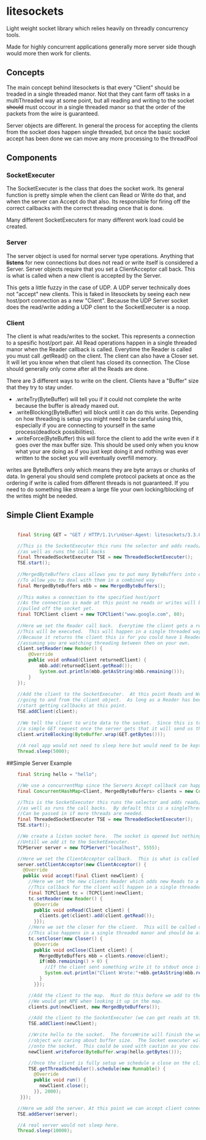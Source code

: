
# litesockets
Light weight socket library which relies heavily on threadly concurrency tools.

Made for highly concurrent applications generally more server side though would more then work for clients.

## Concepts

The main concept behind litesockets is that every "Client" should be treaded in a single threaded manor.  Not that they cant farm off tasks in a multiThreaded way at some point, but all reading and writing to the socket ~~should~~ must occour in a single threaded manor so that the order of the packets from the wire is guaranteed.

Server objects are different.  In general the process for accepting the clients from the socket does happen single threaded, but once the basic socket accept has been done we can move any more processing to the threadPool

## Components

### SocketExecuter

The SocketExecuter is the class that does the socket work.  Its general function is pretty simple when the client can Read or Write do that, and when the server can Accept do that also.  Its responsible for firing off the correct callbacks with the correct threading once that is done.

Many different SocketExecuters for many different work load could be created.

### Server

The server object is used for normal server type operations.  Anything that **listens** for new connections but does not read or write itself is considered a Server.  Server objects require that you set a ClientAcceptor call back.  This is what is called when a new client is accepted by the Server.

This gets a little fuzzy in the case of UDP.  A UDP server technically does not "accept" new clients.  This is faked in litesockets by seeing each new host/port connection as a new "Client".  Because the UDP Server socket does the read/write adding a UDP client to the SocketExecuter is a noop.

### Client

The client is what reads/writes to the socket.  This represents a connection to a spesific host/port pair.
All Read operations happen in a single threaded manor when the Reader callback is called.  Everytime the Reader is called you must call .getRead() on the client.  The client can also have a Closer set.  It will let you know when that client has closed its connection.  The Close should generally only come after all the Reads are done. 

There are 3 different ways to write on the client.  Clients have a "Buffer" size that they try to stay under.  

-  .writeTry(ByteBuffer) will tell you if it could not complete the write because the buffer is already maxed out.  
-  .writeBlocking(ByteBuffer) will block until it can do this write.  Depending on how threading is setup you might need to be careful using this, especially if you are connecting to yourself in the same process(deadlock possibilities).
-  .writeForce(ByteBuffer) this will force the client to add the write even if it goes over the max buffer size.  This should be used only when you know what your are doing as if you just kept doing it and nothing was ever written to the socket you will eventually overfill memory.

writes are ByteBuffers only which means they are byte arrays or chunks of data.  In general you should send complete protocol packets at once as the ordering if write is called from different threads is not guaranteed.  If you need to do something like stream a large file your own locking/blocking of the writes might be needed.



## Simple Client Example

```java

    final String GET = "GET / HTTP/1.1\r\nUser-Agent: litesockets/3.3.0\r\nHost: www.google.com\r\nAccept: */*\r\n\r\n";

    //This is the SocketExecuter this runs the selector and adds reads/writes to the clients
    //as well as runs the call backs 
    final ThreadedSocketExecuter TSE = new ThreadedSocketExecuter();
    TSE.start();
    
    //MergedByteBuffers class allows you to put many ByteBuffers into one object
    //To allow you to deal with them in a combined way
    final MergedByteBuffers mbb = new MergedByteBuffers();
    
    //This makes a connection to the specified host/port
    //As the connection is made at this point no reads or writes will be 
    //pulled off the socket yet.
    final TCPClient client = new TCPClient("www.google.com", 80);
    
    //Here we set the Reader call back.  Everytime the client gets a read
    //This will be executed.  This will happen in a single threaded way per client.
    //Because it returns the client this is for you could have 1 Reader for many clients
    //assuming you are watching threading between then on your own.
    client.setReader(new Reader() {
        @Override
        public void onRead(Client returnedClient) {
            mbb.add(returnedClient.getRead());
            System.out.println(mbb.getAsString(mbb.remaining()));
        }
    });
    
    //Add the client to the SocketExecuter.  At this point Reads and Writes will start
    //going to and from the client object.  As long as a Reader has been set you could
    //start getting callbacks at this point.
    TSE.addClient(client);
    
    //We tell the client to write data to the socket.  Since this is to an http server we send
    //a simple GET request once the server gets that it will send us the response.
    client.writeBlocking(ByteBuffer.wrap(GET.getBytes()));
    
    //A real app would not need to sleep here but would need to be kept from exiting some how
    Thread.sleep(5000);

```

##Simple Server Example

```java
    final String hello = "hello";

    //We use a concurrentMap since the Servers Accept callback can happen on any thread in the threadpool
    final ConcurrentHashMap<Client, MergedByteBuffers> clients = new ConcurrentHashMap<Client, MergedByteBuffers>();

    //This is the SocketExecuter this runs the selector and adds reads/writes to the clients
    //as well as runs the call backs.  By default this is a singleThreadPool, a threadpool
    //Can be passed in if more threads are needed.
    final ThreadedSocketExecuter TSE = new ThreadedSocketExecuter();
    TSE.start();

    //We create a listen socket here.  The socket is opened but nothing can be accepted
    //Untill we add it to the SocketExecuter.
    TCPServer server = new TCPServer("localhost", 5555);

    //Here we set the ClientAcceptor callback.  This is what is called when a new client connects to the server.
    server.setClientAcceptor(new ClientAcceptor() {
      @Override
      public void accept(final Client newClient) {
        //Here we set the new clients Reader which adds new Reads to a MergedByteBuffer
        //This callback for the client will happen in a single threaded manor.
        final TCPClient tc = (TCPClient)newClient;
        tc.setReader(new Reader() {
          @Override
          public void onRead(Client client) {
            clients.get(client).add(client.getRead());
          }});
        //Here we set the closer for the client.  This will be called only once when the socket is closed.
        //This also happens in a single threaded manor and should be after all the reads are processed for the client.
        tc.setCloser(new Closer() {
          @Override
          public void onClose(Client client) {
            MergedByteBuffers mbb = clients.remove(client);
            if(mbb.remaining() > 0) {
              //If the client sent something write it to stdout once it closed
              System.out.println("Client Wrote:"+mbb.getAsString(mbb.remaining()));
            }
          }});

        //Add the client to the map.  Must do this before we add to the TSE or
        //We would get NPE when looking it up in the map.
        clients.put(newClient, new MergedByteBuffers());

        //Add the client to the SocketExecuter (we can get reads at this point.
        TSE.addClient(newClient);

        //Write hello to the socket.  The forceWrite will finish the write to the client
        //object w/o caring about buffer size.  The Socket executer will deal with getting it
        //onto the socket.  This could be used with caution as you could over fill memory if you do this to fast.
        newClient.writeForce(ByteBuffer.wrap(hello.getBytes()));

        //Once the client is fully setup we schedule a close on the client for 2 seconds out.
        TSE.getThreadScheduler().schedule(new Runnable() {
          @Override
          public void run() {
            newClient.close();
          }}, 2000);
     }});

    //Here we add the server. At this point we can accept client connections.
    TSE.addServer(server);

    //A real server would not sleep here.
    Thread.sleep(10000);

```



